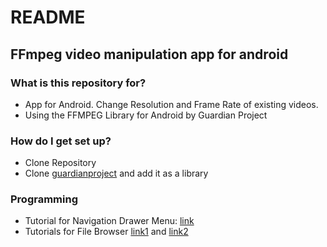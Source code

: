 # README #

## FFmpeg video manipulation app for android ##

### What is this repository for? ###

* App for Android. Change Resolution and Frame Rate of existing videos. 
* Using the FFMPEG Library for Android by Guardian Project

### How do I get set up? ###

* Clone Repository
* Clone [guardianproject](https://github.com/guardianproject/android-ffmpeg-java) and add it as a library

### Programming ###

* Tutorial for Navigation Drawer Menu: [link](http://www.tutecentral.com/android-custom-navigation-drawer/)
* Tutorials for File Browser [link1](http://custom-android-dn.blogspot.com/2013/01/create-simple-file-explore-in-android.html) and [link2](http://latest-tutorial.com/2013/05/15/implement-a-simple-file-explorer-in-android/)